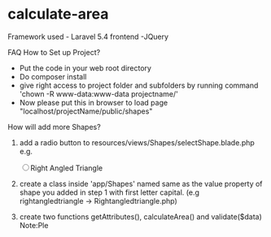 # calculate-area
Framework used - Laravel 5.4
frontend -JQuery

FAQ
How to Set up Project?
- Put the code in your web root directory
- Do composer install
- give right access to project folder and subfolders by running command 'chown -R www-data:www-data projectname/'
- Now please put this in browser to load page "localhost/projectName/public/shapes"

How will add more Shapes?

1) add a radio button to resources/views/Shapes/selectShape.blade.php 
e.g.<div class="radio">
	<label><input type="radio" name="optradio" value="rightangledtriangle">Right Angled Triangle</label>
      </div>

2) create a class inside 'app/Shapes' named same as the value property of shape you added in step 1 with first letter capital.
 (e.g rightangledtriangle -> Rightangledtriangle.php)

3) create two functions getAttributes(), calculateArea() and validate($data)
Note:Ple
